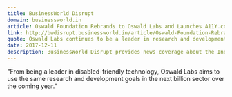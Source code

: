 ```yaml
---
title: BusinessWorld Disrupt
domain: businessworld.in
article: Oswald Foundation Rebrands to Oswald Labs and Launches A11Y.co Web Accessibility Platform
link: http://bwdisrupt.businessworld.in/article/Oswald-Foundation-Rebrands-to-Oswald-Labs-and-Launches-A11Y-co-Web-Accessibility-Platform/11-12-2017-134288/
quote: Oswald Labs continues to be a leader in research and development of disabled-friendly technology.
date: 2017-12-11
description: BusinessWorld Disrupt provides news coverage about the Indian startup ecosystem, analysis of the startup economy, entrepreneurs' interview and more.
---
```


"From being a leader in disabled-friendly technology, Oswald Labs aims to use the same research and development goals in the next billion sector over the coming year."